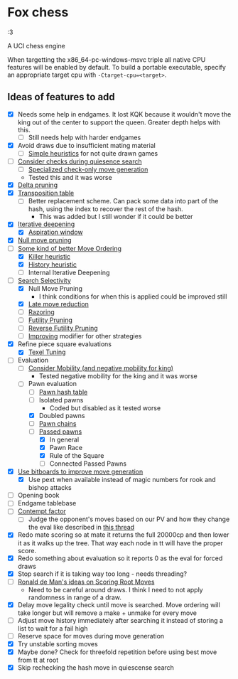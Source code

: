 # Fox chess
:3

A UCI chess engine

When targetting the x86_64-pc-windows-msvc triple all native CPU features will be enabled by default.
To build a portable executable, specify an appropriate target cpu with `-Ctarget-cpu=<target>`.

## Ideas of features to add
- [x] Needs some help in endgames. It lost KQK because it wouldn't move the king out of the center to support the queen. Greater depth helps with this.
  - [ ] Still needs help with harder endgames
- [x] Avoid draws due to insufficient mating material
  - [ ] [Simple heuristics](https://www.chessprogramming.org/Draw_Evaluation) for not quite drawn games
- [ ] [Consider checks during quiesence search](https://www.chessprogramming.org/Quiescence_Search#Checks)
  - [ ] [Specialized check-only move generation](https://www.chessprogramming.org/Move_Generation#Special_Generators)
  - Tested this and it was worse
- [x] [Delta pruning](https://www.chessprogramming.org/Delta_Pruning)
- [x] [Transposition table](https://www.chessprogramming.org/Transposition_Table)
  - [ ] Better replacement scheme. Can pack some data into part of the hash, using the index to recover the rest of the hash.
    - This was added but I still wonder if it could be better
- [x] [Iterative deepening](https://www.chessprogramming.org/Iterative_Deepening)
  - [x] [Aspiration window](https://www.chessprogramming.org/Aspiration_Windows)
- [x] [Null move pruning](https://www.chessprogramming.org/Null_Move_Pruning)
- [ ] [Some kind of better Move Ordering](https://www.chessprogramming.org/Move_Ordering)
  - [x] [Killer heuristic](https://www.chessprogramming.org/Killer_Heuristic)
  - [x] [History heuristic](https://www.chessprogramming.org/History_Heuristic)
  - [ ] Internal Iterative Deepening
- [ ] [Search Selectivity](https://www.chessprogramming.org/Selectivity)
  - [x] Null Move Pruning
    - I think conditions for when this is applied could be improved still
  - [x] [Late move reduction](https://www.chessprogramming.org/Late_Move_Reductions)
  - [ ] [Razoring](https://www.chessprogramming.org/Razoring)
  - [ ] [Futility Pruning](https://www.chessprogramming.org/Futility_Pruning)
  - [ ] [Reverse Futility Pruning](https://www.chessprogramming.org/Reverse_Futility_Pruning)
  - [ ] [Improving](https://www.chessprogramming.org/Improving) modifier for other strategies
- [x] Refine piece square evaluations
  - [x] [Texel Tuning](https://www.chessprogramming.org/Texel%27s_Tuning_Method)
- [ ] Evaluation
  - [ ] [Consider Mobility (and negative mobility for king)](https://www.chessprogramming.org/Mobility)
    - Tested negative mobility for the king and it was worse
  - [ ] Pawn evaluation
    - [ ] [Pawn hash table](https://www.chessprogramming.org/Pawn_Hash_Table)
    - [ ] Isolated pawns
      - Coded but disabled as it tested worse
    - [x] Doubled pawns
    - [ ] [Pawn chains](https://www.chessprogramming.org/Connected_Pawns)
    - [ ] [Passed pawns](https://www.chessprogramming.org/Passed_Pawn)
      - [x] In general
      - [x] Pawn Race
      - [x] Rule of the Square
      - [ ] Connected Passed Pawns
- [x] [Use bitboards to improve move generation](https://www.chessprogramming.org/Bitboards)
  - [x] Use pext when available instead of magic numbers for rook and bishop attacks
- [ ] Opening book
- [ ] Endgame tablebase
- [ ] [Contempt factor](https://www.chessprogramming.org/Contempt_Factor)
  - [ ] Judge the opponent's moves based on our PV and how they change the eval like described in [this thread](https://www.talkchess.com/forum/viewtopic.php?p=531133#p531133)
- [x] Redo mate scoring so at mate it returns the full 20000cp and then lower it as it walks up the tree. That way each node in tt will have the proper score.
- [x] Redo something about evaluation so it reports 0 as the eval for forced draws
- [x] Stop search if it is taking way too long - needs threading?
- [ ] [Ronald de Man's ideas on Scoring Root Moves](https://www.chessprogramming.org/Ronald_de_Man#ScoringRootMoves)
  - Need to be careful around draws. I think I need to not apply randomness in range of a draw.
- [x] Delay move legality check until move is searched. Move ordering will take longer but will remove a make + unmake for every move
- [ ] Adjust move history immediately after searching it instead of storing a list to wait for a fail high
- [ ] Reserve space for moves during move generation
- [x] Try unstable sorting moves
- [x] Maybe done? Check for threefold repetition before using best move from tt at root
- [x] Skip rechecking the hash move in quiescense search
